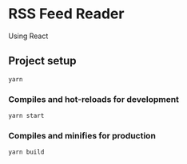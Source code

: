 # RSS Feed Reader

Using React

## Project setup

```
yarn
```

### Compiles and hot-reloads for development

```
yarn start
```

### Compiles and minifies for production

```
yarn build
```
